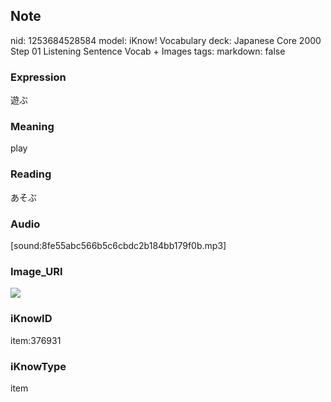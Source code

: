 ## Note
nid: 1253684528584
model: iKnow! Vocabulary
deck: Japanese Core 2000 Step 01 Listening Sentence Vocab + Images
tags: 
markdown: false

### Expression
遊ぶ

### Meaning
play

### Reading
あそぶ

### Audio
[sound:8fe55abc566b5c6cbdc2b184bb179f0b.mp3]

### Image_URI
<!DOCTYPE html>
<title></title>
<img src="d8da3224789354f490bf4bcd01450309.jpg">



### iKnowID
item:376931

### iKnowType
item
